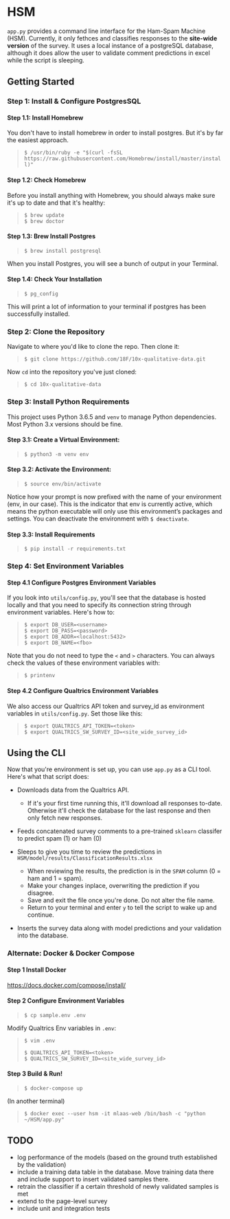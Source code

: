 # HSM
`app.py` provides a command line interface for the Ham-Spam Machine (HSM). Currently, it only fethces and classifies responses to the **site-wide version** of the survey. It uses a local instance of a postgreSQL database, although it does allow the user to validate comment predictions in excel while the script is sleeping. 

## Getting Started

### Step 1: Install & Configure PostgresSQL

#### Step 1.1:  Install Homebrew
You don't have to install homebrew in order to install postgres. But it's by far the easiest approach.

>`$ /usr/bin/ruby -e "$(curl -fsSL https://raw.githubusercontent.com/Homebrew/install/master/install)"`

#### Step 1.2: Check Homebrew
Before you install anything with Homebrew, you should always make sure it's up to date and that it's healthy:
>`$ brew update`<br>
>`$ brew doctor`

#### Step 1.3: Brew Install Postgres
>`$ brew install postgresql`

When you install Postgres, you will see a bunch of output in your Terminal.

#### Step 1.4: Check Your Installation
>`$ pg_config`

This will print a lot of information to your terminal if postgres has been successfully installed.


### Step 2: Clone the Repository
Navigate to where you'd like to clone the repo. Then clone it:
>`$ git clone https://github.com/18F/10x-qualitative-data.git`

Now `cd` into the repository you've just cloned:
>`$ cd 10x-qualitative-data`

### Step 3: Install Python Requirements
This project uses Python 3.6.5 and `venv` to manage Python dependencies. Most Python 3.x versions should be fine.

#### Step 3.1: Create a Virtual Environment:

>`$ python3 -m venv env`

#### Step 3.2: Activate the Environment:

>`$ source env/bin/activate`

Notice how your prompt is now prefixed with the name of your environment (env, in our case). This is the indicator that env is currently active, which means the python executable will only use this environment’s packages and settings. You can deactivate the environment with `$ deactivate`.

#### Step 3.3: Install Requirements

>`$ pip install -r requirements.txt`

### Step 4: Set Environment Variables

#### Step 4.1 Configure Postgres Environment Variables
If you look into `utils/config.py`, you'll see that the database is hosted locally and that you need to specify its connection string through environment variables. Here's how to:

>```
>$ export DB_USER=<username>
>$ export DB_PASS=<password>
>$ export DB_ADDR=<localhost:5432>
>$ export DB_NAME=<fbo>
>```

Note that you do not need to type the `<` and `>` characters. You can always check the values of these environment variables with:

>`$ printenv`

#### Step 4.2 Configure Qualtrics Environment Variables
We also access our Qualtrics API token and survey_id as environment variables in `utils/config.py`. Set those like this:

>```
>$ export QUALTRICS_API_TOKEN=<token>
>$ export QUALTRICS_SW_SURVEY_ID=<site_wide_survey_id>
>```


## Using the CLI
Now that you're environment is set up, you can use `app.py` as a CLI tool. Here's what that script does:
 - Downloads data from the Qualtrics API. 
    - If it's your first time running this, it'll download all responses to-date. Otherwise it'll check the database for the last response and then only fetch new responses.
 - Feeds concatenated survey comments to a pre-trained `sklearn` classifer to predict spam (1) or ham (0)
 - Sleeps to give you time to review the predictions in  `HSM/model/results/ClassificationResults.xlsx`
    - When reviewing the results, the prediction is in the `SPAM` column (0 = ham and 1 = spam). 
    - Make your changes inplace, overwriting the prediction if you disagree.
    - Save and exit the file once you're done. Do not alter the file name.
    - Return to your terminal and enter `y` to tell the script to wake up and continue.

 - Inserts the survey data along with model predictions and your validation into the database.



### Alternate: Docker & Docker Compose

#### Step 1 Install Docker

https://docs.docker.com/compose/install/

#### Step 2 Configure Environment Variables

>```
>$ cp sample.env .env
>```

Modify Qualtrics Env variables in `.env`:

>```
>$ vim .env
>  
>$ QUALTRICS_API_TOKEN=<token>
>$ QUALTRICS_SW_SURVEY_ID=<site_wide_survey_id>
>```


#### Step 3 Build & Run!  
    
>```
>$ docker-compose up
>```
  
(In another terminal)
>```
>$ docker exec --user hsm -it mlaas-web /bin/bash -c "python ~/HSM/app.py"
>```


 
## TODO
 - log performance of the models (based on the ground truth established by the validation)
 - include a training data table in the database. Move training data there and include support to insert validated samples there.
 - retrain the classifier if a certain threshold of newly validated samples is met
 - extend to the page-level survey
 - include unit and integration tests
